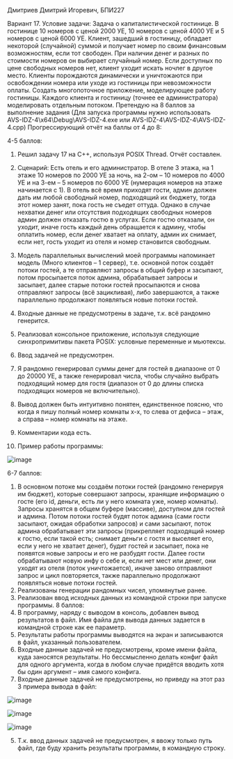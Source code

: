 Дмитриев Дмитрий Игоревич, БПИ227

Вариант 17. Условие задачи: Задача о капиталистической гостинице. В гостинице 10 номеров с ценой 2000 УЕ, 10 номеров с ценой 4000 УЕ и 5 номеров с ценой 6000 УЕ. Клиент, зашедший в гостиницу, обладает некоторой (случайной) суммой и получает номер по своим финансовым возможностям, если тот свободен. При наличии денег и разных по стоимости номеров он выбирает случайный номер. Если доступных по цене свободных номеров нет, клиент уходит искать ночлег в другое место. Клиенты порождаются динамически и уничтожаются при освобождении номера или уходе из гостиницы при невозможности оплаты. Создать многопоточное приложение, моделирующее работу гостиницы. Каждого клиента и гостиницу (точнее ее администратора) моделировать отдельным потоком.
Претендую на 8 баллов за выполнение задания
(Для запуска программы нужно использовать AVS-IDZ-4\x64\Debug\AVS-IDZ-4.exe или AVS-IDZ-4\AVS-IDZ-4\AVS-IDZ-4.cpp)
Прогрессирующий отчёт на баллы от 4 до 8:

4-5 баллов:
1.	Решил задачу 17 на C++, используя POSIX Thread. Отчёт составлен.
2.	Сценарий: Есть отель и его администратор. В отеле 3 этажа, на 1 этаже 10 номеров по 2000 УЕ за ночь, на 2-ом – 10 номеров по 4000 УЕ и на 3-ем – 5 номеров по 6000 УЕ (нумерация номеров на этаже начинается с 1). В отель всё время приходят гости, админ должен дать им любой свободный номер, подходящий их бюджету, тогда этот номер занят, пока гость не съедет оттуда. Однако в случае нехватки денег или отсутствия подходящих свободных номеров админ должен отказать гостю в услугах. Если гостю отказали, он уходит, иначе гость каждый день обращается к админу, чтобы оплатить номер, если денег хватает на оплату, админ их снимает, если нет, гость уходит из отеля и номер становится свободным.
3.	Модель параллельных вычислений моей программы напоминает модель (Много клиентов – 1 сервер), т.е. основной поток создаёт потоки гостей, а те отправляют запросы в общий буфер и засыпают, потом просыпается поток админа, обрабатывает запросы и засыпает, далее старые потоки гостей просыпаются и снова отправляют запросы (всё зацикливая), либо завершаются, а также параллельно продолжают появляться новые потоки гостей.
4.	Входные данные не предусмотрены в задаче, т.к. всё рандомно генерится.
5.	Реализовал консольное приложение, используя следующие синхропримитивы пакета POSIX: условные переменные и мьютексы.
6.	Ввод задачей не предусмотрен.
7.	Я рандомно генерировал суммы денег для гостей в диапазоне от 0 до 20000 УЕ, а также генерировал числа, чтобы случайно выбрать подходящий номер для гостя (диапазон от 0 до длины списка подходящих номеров не включительно).
8.	Вывод должен быть интуитивно понятен, единственное поясню, что когда я пишу полный номер комнаты x-x, то слева от дефиса – этаж, а справа – номер комнаты на этаже.
9.	Комментарии кода есть.
















10.	 Пример работы программы:

 




![image](https://github.com/TIN-slayer/AVS_IDZ-4/assets/43069952/2a5aa58c-ab65-46b5-9d02-7c7954c7a2dd)











6-7 баллов:
1.	В основном потоке мы создаём потоки гостей (рандомно генерируя им бюджет), которые совершают запросы, хранящие информацию о госте (его id, деньги, есть ли у него комната уже, номер комнаты). Запросы хранятся в общем буфере (массиве), доступном для гостей и админа. Потом потоки гостей будят поток админа (сами гости засыпают, ожидая обработки запросов) и сами засыпают, поток админа обрабатывает эти запросы (прикрепляет подходящий номер к гостю, если такой есть; снимает деньги с гостя и выселяет его, если у него не хватает денег), будит гостей и засыпает, пока не появятся новые запросы и его не разбудят гости. Далее гости обрабатывают новую инфу о себе и, если нет мест или денег, они уходят из отеля (поток уничтожается), иначе заново отправляют запрос и цикл повторяется, также параллельно продолжают появляться новые потоки гостей.
2.	Реализованы генерации рандомных чисел, упомянутые ранее.
3.	Реализован ввод исходных данных из командной строки при запуске программы.
8 баллов:
1.	В программу, наряду с выводом в консоль, добавлен вывод результатов в файл. Имя файла для вывода данных задается в командной строке как ее параметр. 
2.	Результаты работы программы выводятся на экран и записываются в файл, указанный пользователем.
3.	Входные данные задачей не предусмотрены, кроме имени файла, куда заносятся результаты. Но бессмысленно делать конфиг файл для одного аргумента, когда в любом случае придётся вводить хотя бы один аргумент – имя самого конфига.
4.	Входные данные задачей не предусмотрены, но приведу на этот раз 3 примера вывода в файл:

 

 ![image](https://github.com/TIN-slayer/AVS_IDZ-4/assets/43069952/e7695a01-be47-4de9-b117-86cb7f6da9cb)



![image](https://github.com/TIN-slayer/AVS_IDZ-4/assets/43069952/4a598607-ddc4-44a8-b491-b533e7cd87fe)




![image](https://github.com/TIN-slayer/AVS_IDZ-4/assets/43069952/980ccb92-8736-447d-9073-a0fbf93fec16)









 

5.	Т.к. ввод данных задачей не предусмотрен, я ввожу только путь файл, где буду хранить результаты программы, в командную строку.

